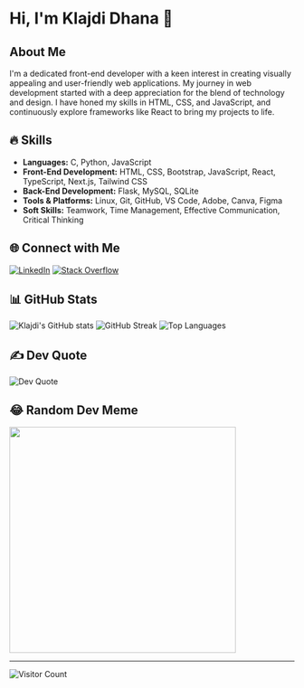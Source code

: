 # Hi, I'm Klajdi Dhana 👋

## About Me
I'm a dedicated front-end developer with a keen interest in creating visually appealing and user-friendly web applications. My journey in web development started with a deep appreciation for the blend of technology and design. I have honed my skills in HTML, CSS, and JavaScript, and continuously explore frameworks like React to bring my projects to life.

## 🔥 Skills
- **Languages:** C, Python, JavaScript
- **Front-End Development:** HTML, CSS, Bootstrap, JavaScript, React, TypeScript, Next.js, Tailwind CSS
- **Back-End Development:** Flask, MySQL, SQLite
- **Tools & Platforms:** Linux, Git, GitHub, VS Code, Adobe, Canva, Figma
- **Soft Skills:** Teamwork, Time Management, Effective Communication, Critical Thinking

## 🌐 Connect with Me
[![LinkedIn](https://img.shields.io/badge/LinkedIn-%230077B5.svg?logo=linkedin&logoColor=white)](https://www.linkedin.com/in/klajdi-dhana-42715b255/) 
[![Stack Overflow](https://img.shields.io/badge/-Stackoverflow-FE7A16?logo=stack-overflow&logoColor=white)](https://stackoverflow.com/users/23428486) 

## 📊 GitHub Stats
![Klajdi's GitHub stats](https://github-readme-stats.vercel.app/api?username=Klajdi2004&theme=nightowl&hide_border=false&show_icons=true)
![GitHub Streak](https://github-readme-streak-stats.herokuapp.com?user=Klajdi2004&theme=nightowl&hide_border=false)
![Top Languages](https://github-readme-stats.vercel.app/api/top-langs/?username=Klajdi2004&theme=nightowl&hide_border=false&layout=compact)

## ✍️ Dev Quote
![Dev Quote](https://quotes-github-readme.vercel.app/api?type=vertical&theme=tokyonight)

## 😂 Random Dev Meme
<img src='https://randommeme-five.vercel.app/' style="height: 400px;"/>

---
![Visitor Count](https://visitcount.itsvg.in/api?id=Klajdi2004&icon=2&color=0)

<!-- Proudly created with GPRM ( https://gprm.itsvg.in ) -->

